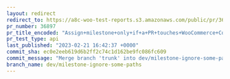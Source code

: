 ```yaml
---
layout: redirect
redirect_to: https://a8c-woo-test-reports.s3.amazonaws.com/public/pr/36897/api/index.html
pr_number: 36897
pr_title_encoded: "Assign+milestone+only+if+a+PR+touches+WooCommerce+Core"
pr_test_type: api
last_published: "2023-02-21 16:42:37 +0000"
commit_sha: ec0e2eeb619d6b2ff2c74c1d162be9fc086fc609
commit_message: "Merge branch 'trunk' into dev/milestone-ignore-some-paths"
branch_name: dev/milestone-ignore-some-paths
---
```

